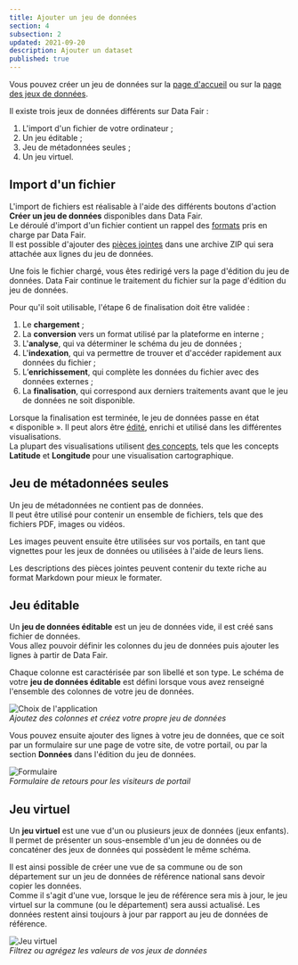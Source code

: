 ```yaml
---
title: Ajouter un jeu de données
section: 4
subsection: 2
updated: 2021-09-20
description: Ajouter un dataset
published: true
---
```


Vous pouvez créer un jeu de données sur la [page d'accueil](./user-guide-backoffice/dashboard) ou sur la [page des jeux de données](./user-guide-backoffice/datasets).

Il existe trois jeux de données différents sur Data&nbsp;Fair&nbsp;:
1. L'import d'un fichier de votre ordinateur&nbsp;;
2. Un jeu éditable&nbsp;;  
3. Jeu de métadonnées seules&nbsp;;
4. Un jeu virtuel.

## Import d'un fichier

L'import de fichiers est réalisable à l'aide des différents boutons d'action **Créer un jeu de données** disponibles dans Data&nbsp;Fair.  
Le déroulé d'import d'un fichier contient un rappel des [formats](./user-guide-backoffice/file-formats) pris en charge par Data&nbsp;Fair.  
Il est possible d'ajouter des [pièces jointes](./user-guide-backoffice/attachements) dans une archive ZIP qui sera attachée aux lignes du jeu de données.

Une fois le fichier chargé, vous êtes redirigé vers la page d'édition du jeu de données. Data&nbsp;Fair continue le traitement du fichier sur la page d'édition du jeu de données.  

Pour qu'il soit utilisable, l'étape&nbsp;6 de finalisation doit être validée&nbsp;:  

1. Le **chargement**&nbsp;;
2. La **conversion** vers un format utilisé par la plateforme en interne&nbsp;;
3. L'**analyse**, qui va déterminer le schéma du jeu de données&nbsp;;
4. L'**indexation**, qui va permettre de trouver et d'accéder rapidement aux données du fichier&nbsp;;
5. L’**enrichissement**, qui complète les données du fichier avec des données externes&nbsp;;
6. La **finalisation**, qui correspond aux derniers traitements avant que le jeu de données ne soit disponible.

<p>
</p>

Lorsque la finalisation est terminée, le jeu de données passe en état &laquo;&nbsp;disponible&nbsp;&raquo;. Il peut alors être [édité](./user-guide-backoffice/edition-dataset), enrichi et utilisé dans les différentes visualisations.  
La plupart des visualisations utilisent [des concepts](./user-guide-backoffice/concept), tels que les concepts **Latitude** et **Longitude** pour une visualisation cartographique.


## Jeu de métadonnées seules

Un jeu de métadonnées ne contient pas de données.  
Il peut être utilisé pour contenir un ensemble de fichiers, tels que des fichiers PDF, images ou vidéos.  

Les images peuvent ensuite être utilisées sur vos portails, en tant que vignettes pour les jeux de données ou utilisées à l'aide de leurs liens.

Les descriptions des pièces&nbsp;jointes peuvent contenir du texte riche au format Markdown pour mieux le formater.


## Jeu éditable

Un **jeu de données éditable** est un jeu de données vide, il est créé sans fichier de données.  
Vous allez pouvoir définir les colonnes du jeu de données puis ajouter les lignes à partir de Data&nbsp;Fair.

Chaque colonne est caractérisée par son libellé et son type.
Le schéma de votre **jeu de données éditable** est défini lorsque vous avez renseigné l'ensemble des colonnes de votre jeu de données.

![Choix de l'application](./images/user-guide-backoffice/import-schema-editable.jpg)  
*Ajoutez des colonnes et créez votre propre jeu de données*

Vous pouvez ensuite ajouter des lignes à votre jeu de données, que ce soit par un formulaire sur une page de votre site, de votre portail, ou par la section **Données** dans l'édition du jeu de données.

![Formulaire](./images/user-guide-backoffice/import-formulaire.jpg)  
*Formulaire de retours pour les visiteurs de portail*

## Jeu virtuel

Un **jeu virtuel** est une vue d'un ou plusieurs jeux de données (jeux&nbsp;enfants).  
Il permet de présenter un sous-ensemble d'un jeu de données ou de concaténer des jeux de données qui possèdent le même schéma.

Il est ainsi possible de créer une vue de sa commune ou de son département sur un jeu de données de référence national sans devoir copier les données.  
Comme il s'agit d'une vue, lorsque le jeu de référence sera mis à jour, le jeu virtuel sur la commune (ou le département) sera aussi actualisé. Les données restent ainsi toujours à jour par rapport au jeu de données de référence.

![Jeu virtuel](./images/user-guide-backoffice/import-virtuel-valeur.jpg)  
*Filtrez ou agrégez les valeurs de vos jeux de données*
